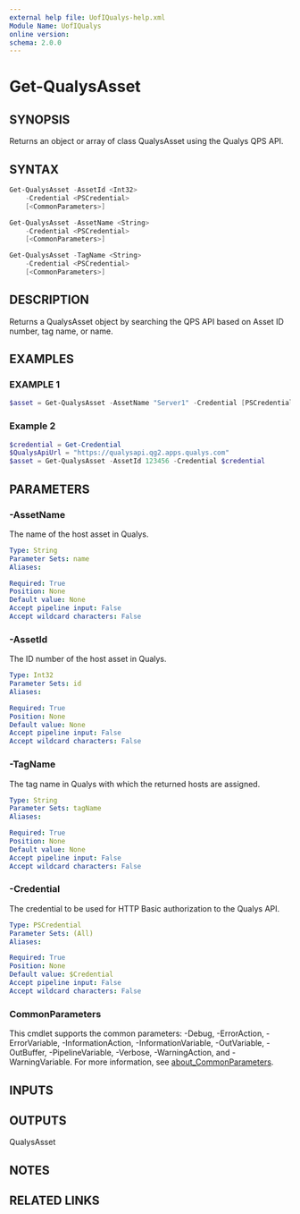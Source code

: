 ```yaml
---
external help file: UofIQualys-help.xml
Module Name: UofIQualys
online version:
schema: 2.0.0
---
```


# Get-QualysAsset

## SYNOPSIS

Returns an object or array of class QualysAsset using the Qualys QPS API.

## SYNTAX

```powershell
Get-QualysAsset -AssetId <Int32>
    -Credential <PSCredential>
    [<CommonParameters>]
```

```powershell
Get-QualysAsset -AssetName <String>
    -Credential <PSCredential>
    [<CommonParameters>]
```

```powershell
Get-QualysAsset -TagName <String>
    -Credential <PSCredential>
    [<CommonParameters>]
```

## DESCRIPTION

Returns a QualysAsset object by searching the QPS API based on Asset ID number, tag name, or name.

## EXAMPLES

### EXAMPLE 1

```powershell
$asset = Get-QualysAsset -AssetName "Server1" -Credential [PSCredential]::new("qapiuser", (Get-AzKeyVaultSecret -VaultName "MyAzKeyVault" -Name "qualys-password").SecretValue)
```

### Example 2

```powershell
$credential = Get-Credential
$QualysApiUrl = "https://qualysapi.qg2.apps.qualys.com"
$asset = Get-QualysAsset -AssetId 123456 -Credential $credential
```

## PARAMETERS

### -AssetName

The name of the host asset in Qualys.

```yaml
Type: String
Parameter Sets: name
Aliases:

Required: True
Position: None
Default value: None
Accept pipeline input: False
Accept wildcard characters: False
```

### -AssetId

The ID number of the host asset in Qualys.

```yaml
Type: Int32
Parameter Sets: id
Aliases:

Required: True
Position: None
Default value: None
Accept pipeline input: False
Accept wildcard characters: False
```

### -TagName

The tag name in Qualys with which the returned hosts are assigned.

```yaml
Type: String
Parameter Sets: tagName
Aliases:

Required: True
Position: None
Default value: None
Accept pipeline input: False
Accept wildcard characters: False
```

### -Credential

The credential to be used for HTTP Basic authorization to the Qualys API.

```yaml
Type: PSCredential
Parameter Sets: (All)
Aliases:

Required: True
Position: None
Default value: $Credential
Accept pipeline input: False
Accept wildcard characters: False
```

### CommonParameters

This cmdlet supports the common parameters: -Debug, -ErrorAction, -ErrorVariable, -InformationAction, -InformationVariable, -OutVariable, -OutBuffer, -PipelineVariable, -Verbose, -WarningAction, and -WarningVariable. For more information, see [about_CommonParameters](http://go.microsoft.com/fwlink/?LinkID=113216).

## INPUTS

## OUTPUTS

QualysAsset

## NOTES

## RELATED LINKS
